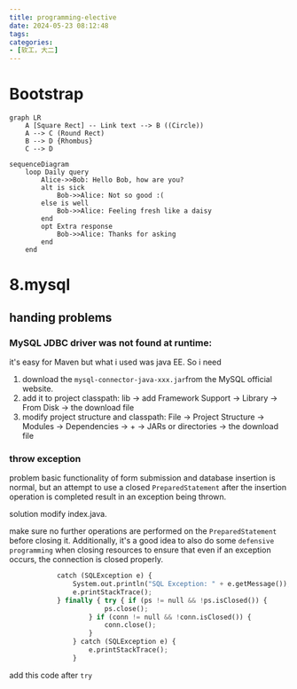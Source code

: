 ```yaml
---
title: programming-elective
date: 2024-05-23 08:12:48
tags:
categories:
- [软工，大二]
---
```

# Bootstrap
```mermaid
graph LR
    A [Square Rect] -- Link text --> B ((Circle))
    A --> C (Round Rect)
    B --> D {Rhombus}
    C --> D
```
```mermaid
sequenceDiagram
    loop Daily query
        Alice->>Bob: Hello Bob, how are you?
        alt is sick
            Bob->>Alice: Not so good :(
        else is well
            Bob->>Alice: Feeling fresh like a daisy
        end
        opt Extra response
            Bob->>Alice: Thanks for asking
        end
    end
```

# 8.mysql

## handing problems

### MySQL JDBC driver was not found at runtime:

it's easy for Maven but what i used was java EE. So i need 

1. download the `mysql-connector-java-xxx.jar`from the MySQL official website.
2. add it to project classpath:
 lib -> add Framework Support -> Library -> From Disk -> the download file
3. modify project structure and classpath:
  File -> Project Structure -> Modules -> Dependencies -> + -> JARs or directories -> the download file
### throw exception

problem basic functionality of form submission and database insertion is normal, but an attempt to use a closed `PreparedStatement` after the insertion operation is completed result in an exception being thrown.

solution modify index.java.

make sure no further operations are performed on the `PreparedStatement` before closing it. Additionally, it's a good idea to also do some `defensive programming` when closing resources to ensure that even if an exception occurs, the connection is closed properly.
```python
            catch (SQLException e) {
                System.out.println("SQL Exception: " + e.getMessage());
                e.printStackTrace();
            } finally { try { if (ps != null && !ps.isClosed()) {
                        ps.close();
                    } if (conn != null && !conn.isClosed()) {
                        conn.close();
                    }
                } catch (SQLException e) {
                    e.printStackTrace();
                }
```
add this code after `try`